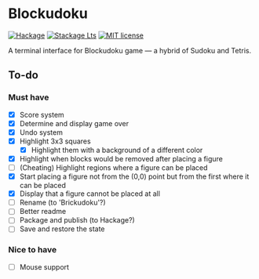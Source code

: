 # Blockudoku

[![Hackage](https://img.shields.io/hackage/v/haskell-blockudoku.svg?logo=haskell)](https://hackage.haskell.org/package/haskell-blockudoku)
[![Stackage Lts](http://stackage.org/package/haskell-blockudoku/badge/lts)](http://stackage.org/lts/package/haskell-blockudoku)
[![MIT license](https://img.shields.io/badge/license-MIT-blue.svg)](LICENSE)

A terminal interface for Blockudoku game — a hybrid of Sudoku and Tetris.

## To-do

### Must have

- [x] Score system
- [x] Determine and display game over
- [x] Undo system
- [x] Highlight 3x3 squares
  - [x] Highlight them with a background of a different color
- [x] Highlight when blocks would be removed after placing a figure
- [ ] (Cheating) Highlight regions where a figure can be placed
- [x] Start placing a figure not from the (0,0) point but from the first where it can be placed
- [x] Display that a figure cannot be placed at all
- [ ] Rename (to 'Brickudoku'?)
- [ ] Better readme
- [ ] Package and publish (to Hackage?)
- [ ] Save and restore the state

### Nice to have

- [ ] Mouse support
